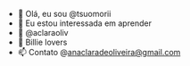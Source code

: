 - 👋 Olá, eu sou @tsuomorii
- 👀 Eu estou interessada em aprender
- 🌱 @aclaraoliv 
- 💞️ Billie lovers
- 📫 Contato @anaclaradeoliveira@gmail.com
<!---
tsuomorii/tsuomorii is a ✨ special ✨ repository because its `README.md` (this file) appears on your GitHub profile.
You can click the Preview link to take a look at your changes.
--->
